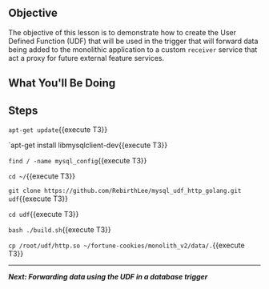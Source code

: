 ## Objective
The objective of this lesson is to demonstrate how to create the User Defined Function (UDF) that will be used in the trigger that will forward data being added to the monolithic application to a custom `receiver` service that act a proxy for future external feature services.

## What You'll Be Doing

## Steps

`apt-get update`{{execute T3}}

`apt-get install libmysqlclient-dev{{execute T3}}

`find / -name mysql_config`{{execute T3}}

`cd ~/`{{execute T3}}

`git clone https://github.com/RebirthLee/mysql_udf_http_golang.git udf`{{execute T3}}

`cd udf`{{execute T3}}

`bash ./build.sh`{{execute T3}}

`cp /root/udf/http.so ~/fortune-cookies/monolith_v2/data/.`{{execute T3}}

---

***Next: Forwarding data using the UDF in a database trigger*** 
